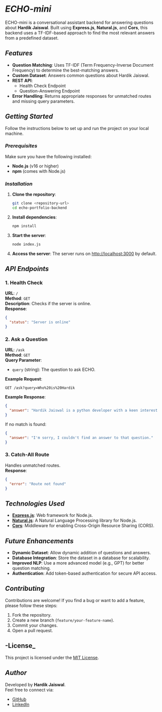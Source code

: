 # _ECHO-mini_

ECHO-mini is a conversational assistant backend for answering questions about **Hardik Jaiswal**. Built using **Express.js**, **Natural.js**, and **Cors**, this backend uses a TF-IDF-based approach to find the most relevant answers from a predefined dataset.

## _Features_

- **Question Matching**: Uses TF-IDF (Term Frequency-Inverse Document Frequency) to determine the best-matching answers.
- **Custom Dataset**: Answers common questions about Hardik Jaiswal.
- **REST API**:
  - Health Check Endpoint
  - Question-Answering Endpoint
- **Error Handling**: Returns appropriate responses for unmatched routes and missing query parameters.


## _Getting Started_

Follow the instructions below to set up and run the project on your local machine.

### _Prerequisites_

Make sure you have the following installed:

- **Node.js** (v16 or higher)
- **npm** (comes with Node.js)


### _Installation_

1. **Clone the repository**:
   ```bash
   git clone <repository-url>
   cd echo-portfolio-backend
   ```

2. **Install dependencies**:
   ```bash
   npm install
   ```

3. **Start the server**:
   ```bash
   node index.js
   ```

4. **Access the server**:
   The server runs on [http://localhost:3000](http://localhost:3000) by default.


## _API Endpoints_

### 1. Health Check
**URL**: `/`  
**Method**: `GET`  
**Description**: Checks if the server is online.  
**Response**:
```json
{
  "status": "Server is online"
}
```


### 2. Ask a Question
**URL**: `/ask`  
**Method**: `GET`  
**Query Parameter**:  
- `query` (string): The question to ask ECHO.  

**Example Request**:
```http
GET /ask?query=Who%20is%20Hardik
```

**Example Response**:
```json
{
  "answer": "Hardik Jaiswal is a python developer with a keen interest in AI, ML and robotics."
}
```

If no match is found:
```json
{
  "answer": "I'm sorry, I couldn't find an answer to that question."
}
```

### 3. Catch-All Route
Handles unmatched routes.  
**Response**:
```json
{
  "error": "Route not found"
}
```


## _Technologies Used_

- **[Express.js](https://expressjs.com/)**: Web framework for Node.js.
- **[Natural.js](https://github.com/NaturalNode/natural)**: A Natural Language Processing library for Node.js.
- **[Cors](https://github.com/expressjs/cors)**: Middleware for enabling Cross-Origin Resource Sharing (CORS).


## _Future Enhancements_

- **Dynamic Dataset**: Allow dynamic addition of questions and answers.
- **Database Integration**: Store the dataset in a database for scalability.
- **Improved NLP**: Use a more advanced model (e.g., GPT) for better question matching.
- **Authentication**: Add token-based authentication for secure API access.


## _Contributing_

Contributions are welcome! If you find a bug or want to add a feature, please follow these steps:

1. Fork the repository.
2. Create a new branch (`feature/your-feature-name`).
3. Commit your changes.
4. Open a pull request.


## -License_

This project is licensed under the [MIT License](LICENSE).


## _Author_

Developed by **Hardik Jaiswal**.  
Feel free to connect via:

- [GitHub](https://github.com/pythonicforge)
- [LinkedIn](https://linkedin.com/in/pseudopythonic)
